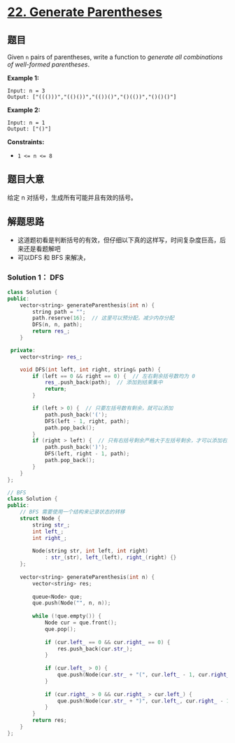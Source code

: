 # [22. Generate Parentheses](https://leetcode.com/problems/generate-parentheses/) 

## 题目

Given `n` pairs of parentheses, write a function to *generate all combinations of well-formed parentheses*.

**Example 1:**

```
Input: n = 3
Output: ["((()))","(()())","(())()","()(())","()()()"]
```

**Example 2:**

```
Input: n = 1
Output: ["()"]
```

 

**Constraints:**

- `1 <= n <= 8`

## 题目大意

给定 n 对括号，生成所有可能并且有效的括号。

## 解题思路

* 这道题初看是判断括号的有效，但仔细以下真的这样写，时间复杂度巨高，后来还是看题解吧
* 可以DFS 和 BFS 来解决，

### Solution 1： DFS

`````c++
class Solution {
public:
    vector<string> generateParenthesis(int n) {
        string path = "";
        path.reserve(16);  // 这里可以预分配，减少内存分配
        DFS(n, n, path);
        return res_;
    }

 private:
    vector<string> res_;

    void DFS(int left, int right, string& path) {
        if (left == 0 && right == 0) {  // 左右剩余括号数均为 0
            res_.push_back(path);  // 添加到结果集中
            return;
        }

        if (left > 0) {  // 只要左括号数有剩余，就可以添加
            path.push_back('(');
            DFS(left - 1, right, path);
            path.pop_back();
        }
        if (right > left) {  // 只有右括号剩余严格大于左括号剩余，才可以添加右括号
            path.push_back(')');
            DFS(left, right - 1, path);
            path.pop_back();
        }
    }
};
`````



````c++
// BFS
class Solution {
public:
    // BFS 需要使用一个结构来记录状态的转移
    struct Node {
        string str_;
        int left_;
        int right_;
        
        Node(string str, int left, int right)
            : str_(str), left_(left), right_(right) {}
    };
    
    vector<string> generateParenthesis(int n) {
        vector<string> res;
        
        queue<Node> que;
        que.push(Node("", n, n));
        
        while (!que.empty()) {
            Node cur = que.front();
            que.pop();
            
            if (cur.left_ == 0 && cur.right_ == 0) {
                res.push_back(cur.str_);
            }
            
            if (cur.left_ > 0) {
                que.push(Node(cur.str_ + "(", cur.left_ - 1, cur.right_));
            }
            
            if (cur.right_ > 0 && cur.right_ > cur.left_) {
                que.push(Node(cur.str_ + ")", cur.left_, cur.right_ - 1));
            }
        }
        return res;
    }
};
````

